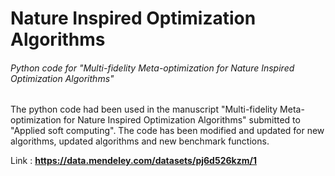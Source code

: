 # Nature Inspired Optimization Algorithms

###### Python code for "Multi-fidelity Meta-optimization for Nature Inspired Optimization Algorithms"

The python code had been used in the manuscript "Multi-fidelity Meta-optimization for Nature Inspired Optimization Algorithms" submitted to "Applied soft computing".
The code has been modified and updated for new algorithms, updated algorithms and new benchmark functions.

Link : **https://data.mendeley.com/datasets/pj6d526kzm/1**
